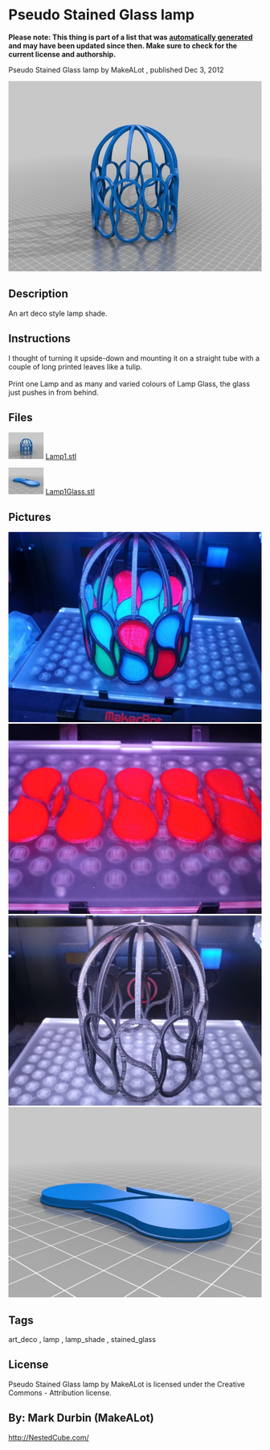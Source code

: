 Pseudo Stained Glass lamp
===============
**Please note: This thing is part of a list that was [automatically generated](https://github.com/carlosgs/export-things) and may have been updated since then. Make sure to check for the current license and authorship.**  

Pseudo Stained Glass lamp  by MakeALot , published Dec 3, 2012

![Image](img/Lamp1_display_large.jpg)

Description
--------
An art deco style lamp shade.

Instructions
--------
I thought of turning it upside-down and mounting it on a straight tube with a couple of long printed leaves like a tulip.<br />
<br />
Print one Lamp and as many and varied colours of Lamp Glass, the glass just pushes in from behind.

Files
--------
[![Image](img/Lamp1_preview_tinycard.jpg)](Lamp1.stl)
 [ Lamp1.stl](Lamp1.stl)  

[![Image](img/Lamp1Glass_preview_tinycard.jpg)](Lamp1Glass.stl)
 [ Lamp1Glass.stl](Lamp1Glass.stl)  



Pictures
--------
![Image](img/lamp_036_display_large.jpg)
![Image](img/lamp_007_display_large.jpg)
![Image](img/Lamp_010_display_large.jpg)
![Image](img/Lamp1Glass_display_large.jpg)


Tags
--------
art_deco , lamp , lamp_shade , stained_glass  

  

License
--------
Pseudo Stained Glass lamp by MakeALot is licensed under the Creative Commons - Attribution license.  



By: Mark Durbin (MakeALot)
--------
<http://NestedCube.com/>